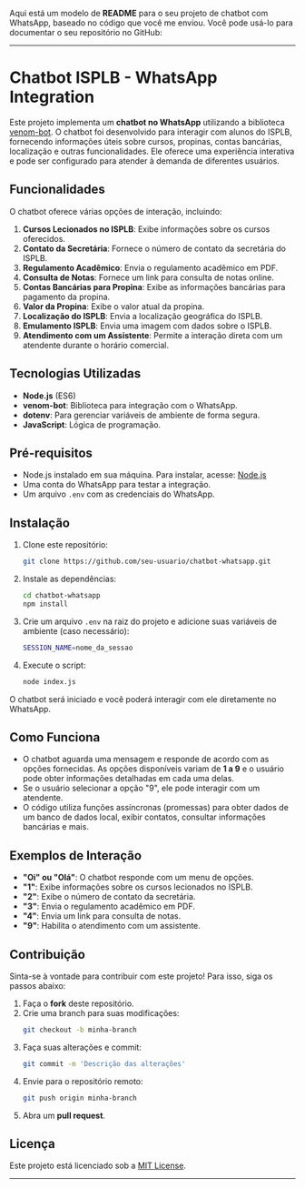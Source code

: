 Aqui está um modelo de **README** para o seu projeto de chatbot com WhatsApp, baseado no código que você me enviou. Você pode usá-lo para documentar o seu repositório no GitHub:

---

# Chatbot ISPLB - WhatsApp Integration

Este projeto implementa um **chatbot no WhatsApp** utilizando a biblioteca [venom-bot](https://github.com/orkestral/venom). O chatbot foi desenvolvido para interagir com alunos do ISPLB, fornecendo informações úteis sobre cursos, propinas, contas bancárias, localização e outras funcionalidades. Ele oferece uma experiência interativa e pode ser configurado para atender à demanda de diferentes usuários.

## Funcionalidades

O chatbot oferece várias opções de interação, incluindo:

1. **Cursos Lecionados no ISPLB**: Exibe informações sobre os cursos oferecidos.
2. **Contato da Secretária**: Fornece o número de contato da secretária do ISPLB.
3. **Regulamento Acadêmico**: Envia o regulamento acadêmico em PDF.
4. **Consulta de Notas**: Fornece um link para consulta de notas online.
5. **Contas Bancárias para Propina**: Exibe as informações bancárias para pagamento da propina.
6. **Valor da Propina**: Exibe o valor atual da propina.
7. **Localização do ISPLB**: Envia a localização geográfica do ISPLB.
8. **Emulamento ISPLB**: Envia uma imagem com dados sobre o ISPLB.
9. **Atendimento com um Assistente**: Permite a interação direta com um atendente durante o horário comercial.

## Tecnologias Utilizadas

- **Node.js** (ES6)
- **venom-bot**: Biblioteca para integração com o WhatsApp.
- **dotenv**: Para gerenciar variáveis de ambiente de forma segura.
- **JavaScript**: Lógica de programação.

## Pré-requisitos

- Node.js instalado em sua máquina. Para instalar, acesse: [Node.js](https://nodejs.org/)
- Uma conta do WhatsApp para testar a integração.
- Um arquivo `.env` com as credenciais do WhatsApp.

## Instalação

1. Clone este repositório:
   ```bash
   git clone https://github.com/seu-usuario/chatbot-whatsapp.git
   ```

2. Instale as dependências:
   ```bash
   cd chatbot-whatsapp
   npm install
   ```

3. Crie um arquivo `.env` na raiz do projeto e adicione suas variáveis de ambiente (caso necessário):
   ```bash
   SESSION_NAME=nome_da_sessao
   ```

4. Execute o script:
   ```bash
   node index.js
   ```

O chatbot será iniciado e você poderá interagir com ele diretamente no WhatsApp.

## Como Funciona

- O chatbot aguarda uma mensagem e responde de acordo com as opções fornecidas. As opções disponíveis variam de **1 a 9** e o usuário pode obter informações detalhadas em cada uma delas.
- Se o usuário selecionar a opção "9", ele pode interagir com um atendente.
- O código utiliza funções assíncronas (promessas) para obter dados de um banco de dados local, exibir contatos, consultar informações bancárias e mais.

## Exemplos de Interação

- **"Oi" ou "Olá"**: O chatbot responde com um menu de opções.
- **"1"**: Exibe informações sobre os cursos lecionados no ISPLB.
- **"2"**: Exibe o número de contato da secretária.
- **"3"**: Envia o regulamento acadêmico em PDF.
- **"4"**: Envia um link para consulta de notas.
- **"9"**: Habilita o atendimento com um assistente.

## Contribuição

Sinta-se à vontade para contribuir com este projeto! Para isso, siga os passos abaixo:

1. Faça o **fork** deste repositório.
2. Crie uma branch para suas modificações:
   ```bash
   git checkout -b minha-branch
   ```
3. Faça suas alterações e commit:
   ```bash
   git commit -m 'Descrição das alterações'
   ```
4. Envie para o repositório remoto:
   ```bash
   git push origin minha-branch
   ```
5. Abra um **pull request**.

## Licença

Este projeto está licenciado sob a [MIT License](LICENSE).

---


